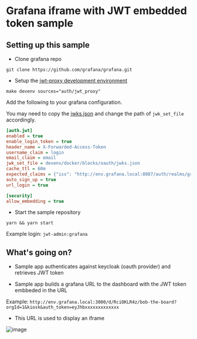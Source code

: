 # Grafana iframe with JWT embedded token sample

## Setting up this sample

- Clone grafana repo

`git clone https://github.com/grafana/grafana.git` 

- Setup the [jwt-proxy development environment](https://github.com/grafana/grafana/tree/main/devenv/docker/blocks/jwt_proxy)

`make devenv sources="auth/jwt_proxy"`

Add the following to your grafana configuration.

You may need to copy the [jwks.json](https://github.com/grafana/grafana/blob/main/devenv/docker/blocks/jwt_proxy/jwks.json) and change the path of `jwk_set_file` accordingly.

```ini
[auth.jwt]
enabled = true
enable_login_token = true
header_name = X-Forwarded-Access-Token
username_claim = login
email_claim = email
jwk_set_file = devenv/docker/blocks/oauth/jwks.json
cache_ttl = 60m
expected_claims = {"iss": "http://env.grafana.local:8087/auth/realms/grafana", "azp": "grafana-oauth"}
auto_sign_up = true
url_login = true

[security]
allow_embedding = true
```

- Start the sample repository

`yarn && yarn start`

Example login:
`jwt-admin:grafana`

## What's going on?

- Sample app authenticates against keycloak (oauth provider) and retrieves JWT token

- Sample app builds a grafana URL to the dashboard with the JWT token embbeded in the URL

Example: `http://env.grafana.local:3000/d/RciOKLR4z/bob-the-board?orgId=1&kiosk&auth_token=eyJhbxxxxxxxxxxxxx`

- This URL is used to display an iframe

![image](https://user-images.githubusercontent.com/8071073/180830605-1aca5062-9d7a-4ed2-8a31-d744ec6ae9ae.png)
